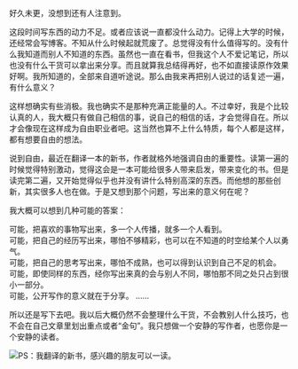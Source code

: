 好久未更，没想到还有人注意到。

这段时间写东西的动力不足。或者应该说一直都没什么动力。记得上大学的时候，还经常会写博客。不知从什么时候起就荒废了。总觉得没有什么值得写的。没有什么我知道而别人不知道的东西。虽然也一直在看书，但我这个人不爱记笔记，所以也没有什么干货可以拿出来分享。而且就算我总结得再好，也不如直接读原作效果好啊。我所知道的，全部来自道听途说。那么由我来再把别人说过的话复述一遍，有什么意义？

这样想确实有些消极。我也确实不是那种充满正能量的人。不过幸好，我是个比较认真的人，我大概只有做自己相信的事，说自己的相信的话，才会觉得自在。所以才会像现在这样成为自由职业者吧。这当然也算不上什么特质，每个人都是这样，都有想要自由的想法。

说到自由，最近在翻译一本的新书，作者就格外地强调自由的重要性。读第一遍的时候觉得特别激动，觉得这会是一本可能给很多人带来启发，带来变化的书。但是读完第二遍，又开始觉得似乎也并没有讲什么特别高深的东西。而他想的那些创新，其实很多人也在做。于是又想到那个问题，写出来的意义何在呢？

我大概可以想到几种可能的答案：

可能，把喜欢的事物写出来，多一个人传播，就多一个人看到。  
可能，把自己的经历写出来，哪怕不够精彩，也可以在不知道的时空给某个人以勇气。  
可能，把自己的思考写出来，哪怕不成熟，也可以得到认识到自己不足的机会。  
可能，即使同样的东西，经你写出来真的会与别人不同，哪怕那不同之处只占到很小一部分。  
可能，公开写作的意义就在于分享。
……

所以还是写下去吧。我以后大概仍然不会整理什么干货，不会教别人什么技巧，也不会在自己文章里划出重点或者“金句”。我只想做一个安静的写作者，也愿你是一个安静的读者。

![PS：我翻译的新书，感兴趣的朋友可以一读。](https://images-cn.ssl-images-amazon.com/images/I/71Gve-JiN-L.jpg)
